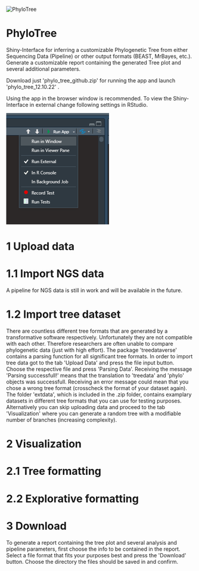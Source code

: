 ![PhyloTree](https://user-images.githubusercontent.com/115372379/194724253-723baff7-d091-45d3-acdc-8330f91e428b.jpg)
# PhyloTree

Shiny-Interface for inferring a customizable Phylogenetic Tree from either Sequencing Data (Pipeline) or other output formats (BEAST, MrBayes, etc.).
Generate a customizable report containing the generated Tree plot and several additional parameters. 


Download just 'phylo_tree_github.zip' for running the app and launch 'phylo_tree_12.10.22' .


Using the app in the browser window is recommended.
To view the Shiny-Interface in external change following settings in RStudio.

![alt text](https://github.com/infinity-a11y/phylo_tree/blob/main/readme.png)



# 1 Upload data
  
  # 1.1 Import NGS data
  A pipeline for NGS data is still in work and will be available in the future. 
  
  # 1.2 Import tree dataset
  There are countless different tree formats that are generated by a transformative software respectively. Unfortunately they are not compatible with each other.
  Therefore researchers are often unable to compare phylogenetic data (just with high effort). The package 'treedataverse' contains a parsing function for all 
  significant tree formats. 
  In order to import tree data got to the tab 'Upload Data' and press the file input button. Choose the respective file and press 'Parsing Data'. Receiving the
  message 'Parsing successfull!' means that the translation to 'treedata' and 'phylo' objects was successfull. Receiving an error message could mean that you
  chose a wrong tree format (crosscheck the format of your dataset again).  
  The folder 'extdata', which is included in the .zip folder, contains examplary datasets in different tree formats that you can use for testing purposes. 
  Alternatively you can skip uploading data and proceed to the tab 'Visualization' where you can generate a random tree with a modifiable number of branches
  (increasing complexity).
  
# 2 Visualization
   
   # 2.1 Tree formatting
   
   # 2.2 Explorative formatting
   
# 3 Download
To generate a report containing the tree plot and several analysis and pipeline parameters, first choose the info to be contained in the report. Select a file format
that fits your purposes best and press the 'Download' button. Choose the directory the files should be saved in and confirm. 
